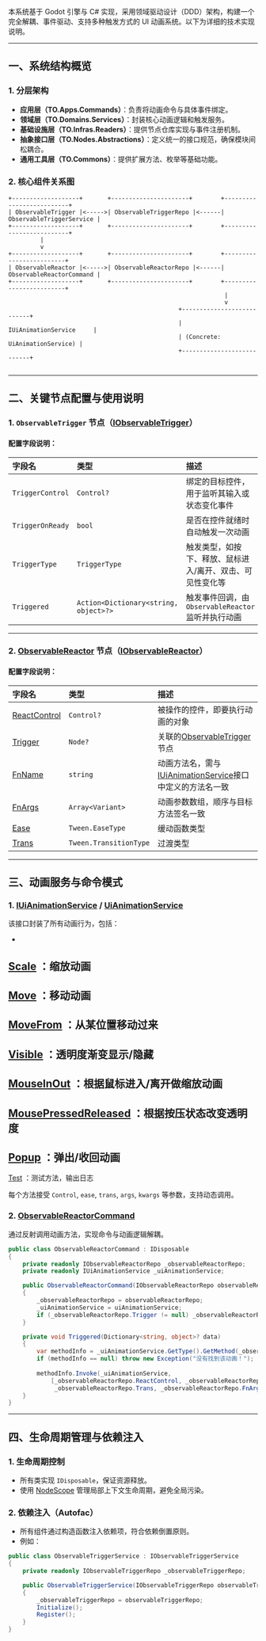 
本系统基于 Godot 引擎与 C# 实现，采用领域驱动设计（DDD）架构，构建一个完全解耦、事件驱动、支持多种触发方式的 UI 动画系统。以下为详细的技术实现说明。

--- 


## 一、系统结构概览

### 1. 分层架构


- **应用层（TO.Apps.Commands）**：负责将动画命令与具体事件绑定。
- **领域层（TO.Domains.Services）**：封装核心动画逻辑和触发服务。
- **基础设施层（TO.Infras.Readers）**：提供节点仓库实现与事件注册机制。
- **抽象接口层（TO.Nodes.Abstractions）**：定义统一的接口规范，确保模块间松耦合。
- **通用工具层（TO.Commons）**：提供扩展方法、枚举等基础功能。

### 2. 核心组件关系图


```
+-------------------+       +----------------------+        +--------------------------+
| ObservableTrigger |<----->| ObservableTriggerRepo |<------| ObservableTriggerService |
+-------------------+       +----------------------+        +--------------------------+
         |
         v
+-------------------+       +----------------------+        +-------------------------+
| ObservableReactor |<----->| ObservableReactorRepo |<------| ObservableReactorCommand |
+-------------------+       +----------------------+        +-------------------------+
                                                             |
                                                             v
                                                +---------------------------+
                                                |   IUiAnimationService     |
                                                | (Concrete: UiAnimationService) |
                                                +---------------------------+


```

--- 


## 二、关键节点配置与使用说明

### 1. `ObservableTrigger` 节点（[IObservableTrigger](file://D:\GodotProjects\MagicFarmTales\TO.Nodes.Abstractions\Nodes\UI\Trigger\IObservableTrigger.cs#L6-L15)）

#### 配置字段说明：

字段名 | 类型 | 描述
:----------- | :----------- | :-----------
`TriggerControl` | `Control?` | 绑定的目标控件，用于监听其输入或状态变化事件
`TriggerOnReady` | `bool` | 是否在控件就绪时自动触发一次动画
`TriggerType` | `TriggerType` | 触发类型，如按下、释放、鼠标进入/离开、双击、可见性变化等
`Triggered` | `Action<Dictionary<string, object>?>` | 触发事件回调，由`ObservableReactor`监听并执行动画


--- 


### 2. [ObservableReactor](file://D:\GodotProjects\MagicFarmTales\Scripts\UI\Trigger\ObservableReactor.cs#L10-L34) 节点（[IObservableReactor](file://D:\GodotProjects\MagicFarmTales\TO.Nodes.Abstractions\Nodes\UI\Trigger\IObservableReactor.cs#L6-L17)）

#### 配置字段说明：

字段名 | 类型 | 描述
:----------- | :----------- | :-----------
[ReactControl](file://D:\GodotProjects\MagicFarmTales\TO.Nodes.Abstractions\Nodes\UI\Trigger\IObservableReactor.cs#L8-L8) | `Control?` | 被操作的控件，即要执行动画的对象
[Trigger](file://D:\GodotProjects\MagicFarmTales\TO.Nodes.Abstractions\Nodes\UI\Trigger\IObservableReactor.cs#L9-L9) | `Node?` | 关联的[ObservableTrigger](file://D:\GodotProjects\MagicFarmTales\Scripts\UI\Trigger\ObservableTrigger.cs#L15-L36)节点
[FnName](file://D:\GodotProjects\MagicFarmTales\TO.Nodes.Abstractions\Nodes\UI\Trigger\IObservableReactor.cs#L11-L11) | `string` | 动画方法名，需与[IUiAnimationService](file://D:\GodotProjects\MagicFarmTales\TO.Domains.Services.Abstractions\UISystem\UiAnimationService\IUiAnimationService.cs#L5-L39)接口中定义的方法名一致
[FnArgs](file://D:\GodotProjects\MagicFarmTales\TO.Nodes.Abstractions\Nodes\UI\Trigger\IObservableReactor.cs#L12-L12) | `Array<Variant>` | 动画参数数组，顺序与目标方法签名一致
[Ease](file://D:\GodotProjects\MagicFarmTales\TO.Nodes.Abstractions\Nodes\UI\Trigger\IObservableReactor.cs#L14-L14) | `Tween.EaseType` | 缓动函数类型
[Trans](file://D:\GodotProjects\MagicFarmTales\TO.Nodes.Abstractions\Nodes\UI\Trigger\IObservableReactor.cs#L16-L16) | `Tween.TransitionType` | 过渡类型


--- 


## 三、动画服务与命令模式

### 1. [IUiAnimationService](file://D:\GodotProjects\MagicFarmTales\TO.Domains.Services.Abstractions\UISystem\UiAnimationService\IUiAnimationService.cs#L5-L39) / [UiAnimationService](file://D:\GodotProjects\MagicFarmTales\TO.Domains.Services\UISystem\UiAnimationService\UiAnimationService.cs#L7-L141)

该接口封装了所有动画行为，包括：


- 
[Scale](file://D:\GodotProjects\MagicFarmTales\TO.Domains.Services\UISystem\UiAnimationService\UiAnimationService.cs#L24-L33)
：缩放动画
- 
[Move](file://D:\GodotProjects\MagicFarmTales\TO.Domains.Services\UISystem\UiAnimationService\UiAnimationService.cs#L35-L45)
：移动动画
- 
[MoveFrom](file://D:\GodotProjects\MagicFarmTales\TO.Domains.Services\UISystem\UiAnimationService\UiAnimationService.cs#L47-L56)
：从某位置移动过来
- 
[Visible](file://D:\GodotProjects\MagicFarmTales\TO.Domains.Services\UISystem\UiAnimationService\UiAnimationService.cs#L58-L67)
：透明度渐变显示/隐藏
- 
[MouseInOut](file://D:\GodotProjects\MagicFarmTales\TO.Domains.Services\UISystem\UiAnimationService\UiAnimationService.cs#L69-L87)
：根据鼠标进入/离开做缩放动画
- 
[MousePressedReleased](file://D:\GodotProjects\MagicFarmTales\TO.Domains.Services\UISystem\UiAnimationService\UiAnimationService.cs#L89-L109)
：根据按压状态改变透明度
- 
[Popup](file://D:\GodotProjects\MagicFarmTales\TO.Domains.Services\UISystem\UiAnimationService\UiAnimationService.cs#L111-L130)
：弹出/收回动画
- 
[Test](file://D:\GodotProjects\MagicFarmTales\TO.Domains.Services\UISystem\UiAnimationService\UiAnimationService.cs#L132-L135)
：测试方法，输出日志

每个方法接受 `Control`, `ease`, `trans`, `args`, `kwargs` 等参数，支持动态调用。

### 2. [ObservableReactorCommand](file://D:\GodotProjects\MagicFarmTales\TO.Apps.Commands\UI\Trigger\ObservableReactorCommand.cs#L8-L40)

通过反射调用动画方法，实现命令与动画逻辑解耦。


```csharp
public class ObservableReactorCommand : IDisposable
{
    private readonly IObservableReactorRepo _observableReactorRepo;
    private readonly IUiAnimationService _uiAnimationService;

    public ObservableReactorCommand(IObservableReactorRepo observableReactorRepo, IUiAnimationService uiAnimationService)
    {
        _observableReactorRepo = observableReactorRepo;
        _uiAnimationService = uiAnimationService;
        if (_observableReactorRepo.Trigger != null) _observableReactorRepo.Trigger.Triggered += Triggered;
    }

    private void Triggered(Dictionary<string, object>? data)
    {
        var methodInfo = _uiAnimationService.GetType().GetMethod(_observableReactorRepo.FnName);
        if (methodInfo == null) throw new Exception("没有找到该动画！");
        
        methodInfo.Invoke(_uiAnimationService,
            [_observableReactorRepo.ReactControl, _observableReactorRepo.Ease, 
             _observableReactorRepo.Trans, _observableReactorRepo.FnArgs, data]);
    }
}


```

--- 


## 四、生命周期管理与依赖注入

### 1. 生命周期控制


- 所有类实现 `IDisposable`，保证资源释放。
- 使用 
[NodeScope](file://D:\GodotProjects\MagicFarmTales\Scripts\UI\Trigger\ObservableTrigger.cs#L25-L25)
 管理局部上下文生命周期，避免全局污染。

### 2. 依赖注入（Autofac）


- 所有组件通过构造函数注入依赖项，符合依赖倒置原则。
- 例如：


```csharp
public class ObservableTriggerService : IObservableTriggerService
{
    private readonly IObservableTriggerRepo _observableTriggerRepo;

    public ObservableTriggerService(IObservableTriggerRepo observableTriggerRepo)
    {
        _observableTriggerRepo = observableTriggerRepo;
        Initialize();
        Register();
    }
}


```
